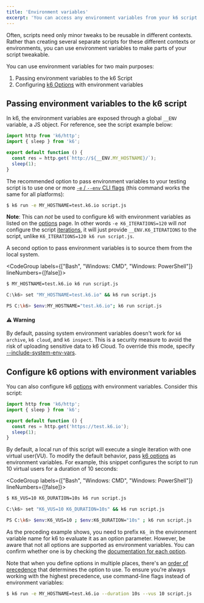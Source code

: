 ```yaml
---
title: 'Environment variables'
excerpt: 'You can access any environment variables from your k6 script code and use this to supply your VUs with configuration information.'
---
```


Often, scripts need only minor tweaks to be reusable in different contexts.
Rather than creating several separate scripts for these different contexts or environments, you can use environment variables to make parts of your script tweakable.

You can use environment variables for two main purposes:

1. Passing environment variables to the k6 Script
2. Configuring [k6 Options](/using-k6/options) with environment variables

## Passing environment variables to the k6 script

In k6, the environment variables are exposed through a global `__ENV` variable, a JS object.
For reference, see the script example below:

```javascript
import http from 'k6/http';
import { sleep } from 'k6';

export default function () {
  const res = http.get(`http://${__ENV.MY_HOSTNAME}/`);
  sleep(1);
}
```

The recommended option to pass environment variables to your testing script is to use one or more [`-e` / `--env` CLI flags](/using-k6/options#supply-environment-variables)
(this command works the same for all platforms):

<CodeGroup labels={[]} lineNumbers={[true]}>

```bash
$ k6 run -e MY_HOSTNAME=test.k6.io script.js
```

</CodeGroup>

**Note**: This can _not_ be used to configure k6 with environment variables as listed on the [options](/using-k6/options) page. In other words `-e K6_ITERATIONS=120` will _not_ configure the script [iterations](/using-k6/options#iterations), it will just provide `__ENV.K6_ITERATIONS` to the script, unlike `K6_ITERATIONS=120 k6 run script.js`.

<Collapsible title="Using System Environment Variables">

A second option to pass environment variables is to source them from the local system.

<CodeGroup labels={["Bash", "Windows: CMD", "Windows: PowerShell"]} lineNumbers={[false]}>

```bash
$ MY_HOSTNAME=test.k6.io k6 run script.js
```

```bash
C:\k6> set "MY_HOSTNAME=test.k6.io" && k6 run script.js
```

```bash
PS C:\k6> $env:MY_HOSTNAME="test.k6.io"; k6 run script.js
```

</CodeGroup>

#### ⚠️ Warning

By default, passing system environment variables doesn't work for `k6 archive`, `k6 cloud`, and `k6 inspect`.
This is a security measure to avoid the risk of uploading sensitive data to k6 Cloud.
To override this mode, specify [--include-system-env-vars](/using-k6/options/#include-system-env-vars).

</Collapsible>

## Configure k6 options with environment variables

You can also configure k6 [options](/using-k6/options) with environment variables.
Consider this script:

```javascript
import http from 'k6/http';
import { sleep } from 'k6';

export default function () {
  const res = http.get('https://test.k6.io');
  sleep(1);
}
```

By default, a local run of this script will execute a single iteration with one virtual user(VU).
To modify the default behavior, pass [k6 options](/using-k6/options) as environment variables.
For example, this snippet configures the script to run 10 virtual users for a duration of 10 seconds:

<CodeGroup labels={["Bash", "Windows: CMD", "Windows: PowerShell"]} lineNumbers={[false]}>

```bash
$ K6_VUS=10 K6_DURATION=10s k6 run script.js
```

```bash
C:\k6> set "K6_VUS=10 K6_DURATION=10s" && k6 run script.js
```

```bash
PS C:\k6> $env:K6_VUS=10 ; $env:K6_DURATION="10s" ; k6 run script.js
```

</CodeGroup>

As the preceding example shows, you need to prefix `K6_` in the environment variable name for k6 to evaluate it as an option parameter.
However, be aware that not all options are supported as environment variables.
You can confirm whether one is by checking the [documentation for each option](/using-k6/options/#list-of-options).

Note that when you define options in multiple places, there's an [order of precedence](/using-k6/options#using-options) that determines the option to use.
To ensure you're always working with the highest precedence, use command-line flags instead of environment variables:

<CodeGroup labels={[]} lineNumbers={[true]}>

```bash
$ k6 run -e MY_HOSTNAME=test.k6.io --duration 10s --vus 10 script.js
```

</CodeGroup>

